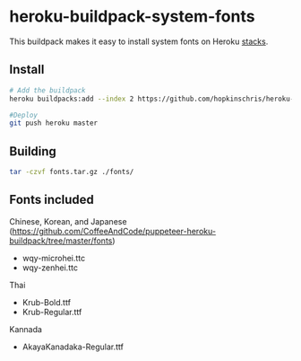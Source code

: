 # heroku-buildpack-system-fonts

This buildpack makes it easy to install system fonts on Heroku [stacks](https://devcenter.heroku.com/articles/stack).

## Install

```bash
# Add the buildpack
heroku buildpacks:add --index 2 https://github.com/hopkinschris/heroku-buildpack-system-fonts.git

#Deploy
git push heroku master
```

## Building

```bash
tar -czvf fonts.tar.gz ./fonts/
```

## Fonts included

Chinese, Korean, and Japanese (https://github.com/CoffeeAndCode/puppeteer-heroku-buildpack/tree/master/fonts)
* wqy-microhei.ttc
* wqy-zenhei.ttc

Thai
* Krub-Bold.ttf
* Krub-Regular.ttf

Kannada
* AkayaKanadaka-Regular.ttf
